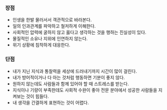 ### 장점

- 인생을 한발 물러서서 객관적으로 바라본다.
- 일의 인과관계를 파악하고 철저하게 이해한다.
- 사회적인 압력에 굴하지 않고 옳다고 생각하는 것을 행하는 진실성이 있다.
- 물질적인 소유나 지위에 인연하지 않는다.
- 위기 상황에 침착하게 대응한다.

### 단점

- 내가 지닌 지식과 통찰력을 세상에 드러내기까지 시간이 많이 걸린다.
- 내가 방어적이거나 다 아는 것처럼 행동하면 기분이 좋지 않다.
- 원하지 않는데도 사람들과 함께 있어야 할 때 스트레스를 받는다.
- 지식이나 기량이 부족한데도 사회적 수완이 좋아 전문 분야에서 성공한 사람들을 지켜보는 것이 힘들다.
- 내 생각을 간결하게 표현하는 것이 어렵다.
